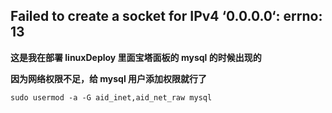 ## **Failed to create a socket for IPv4 ‘0.0.0.0‘: errno: 13**

**这是我在部署 linuxDeploy 里面宝塔面板的 mysql 的时候出现的**

**因为网络权限不足，给 mysql 用户添加权限就行了**

```
sudo usermod -a -G aid_inet,aid_net_raw mysql
```
